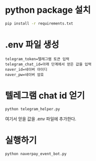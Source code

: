 # python package 설치
```bash
pip install -r requirements.txt
```

# .env 파일 생성
```
telegram_token=텔레그램 토큰 입력
telegram_chat_id=아래 단계에서 얻은 값을 입력
naver_id=네이버 아이디
naver_pw=네이버 암호
```

# 텔레그램 chat id 얻기
```
python telegram_helper.py
```
여기서 얻을 값을 .env 파일에 추가한다.

# 실행하기
```
python naverpay_event_bot.py
```
